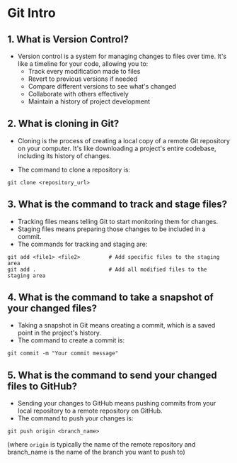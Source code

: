 # Git Intro

## 1. What is Version Control?

* Version control is a system for managing changes to files over time. It's like a timeline for your code, allowing you to:
  * Track every modification made to files
  * Revert to previous versions if needed
  * Compare different versions to see what's changed
  * Collaborate with others effectively
  * Maintain a history of project development

## 2. What is cloning in Git?

* Cloning is the process of creating a local copy of a remote Git repository on your computer. It's like downloading a project's entire codebase, including its history of changes.

* The command to clone a repository is:

```git clone <repository_url>```

## 3. What is the command to track and stage files?

* Tracking files means telling Git to start monitoring them for changes.
* Staging files means preparing those changes to be included in a commit.
* The commands for tracking and staging are:

```text
git add <file1> <file2>         # Add specific files to the staging area
git add .                       # Add all modified files to the staging area
```

## 4. What is the command to take a snapshot of your changed files?

* Taking a snapshot in Git means creating a commit, which is a saved point in the project's history.
* The command to create a commit is:

```text
git commit -m "Your commit message"
```

## 5. What is the command to send your changed files to GitHub?

* Sending your changes to GitHub means pushing commits from your local repository to a remote repository on GitHub.
* The command to push your changes is:

```text
git push origin <branch_name>
```

(where ```origin``` is typically the name of the remote repository and branch_name is the name of the branch you want to push to)
